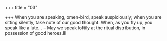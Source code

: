 +++
title = "03"

+++
When you are speaking, omen-bird, speak auspiciously; when you are  sitting silently, take note of our good thought.
When, as you fly up, you speak like a lute... – May we speak loftily at the  ritual distribution, in possession of good heroes.III